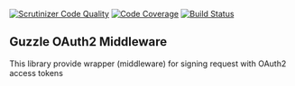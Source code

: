 [![Scrutinizer Code Quality](https://scrutinizer-ci.com/g/tomhaj/guzzle-oauth2/badges/quality-score.png?b=master)](https://scrutinizer-ci.com/g/tomhaj/guzzle-oauth2/?branch=master) [![Code Coverage](https://scrutinizer-ci.com/g/tomhaj/guzzle-oauth2/badges/coverage.png?b=master)](https://scrutinizer-ci.com/g/tomhaj/guzzle-oauth2/?branch=master) [![Build Status](https://scrutinizer-ci.com/g/tomhaj/guzzle-oauth2/badges/build.png?b=master)](https://scrutinizer-ci.com/g/tomhaj/guzzle-oauth2/build-status/master)

Guzzle OAuth2 Middleware
---

This library provide wrapper (middleware) for signing request with OAuth2 access tokens
